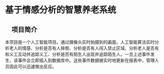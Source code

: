 # 基于情感分析的智慧养老系统
## 　项目简介
本项目是一个人工智能项目。通过摄像头实时拍摄到的画面，人工智能算法实时分析老人的情感、分析是否有人摔倒、分析是否有人闯入禁止区域、分析老人是否有和义工互动并追踪义工、分析是否有陌生人出现并追踪陌生人。一旦上述事件发生，该事件会立即插入到数据库中。这些事件数据被实时地更新在报表中，管理人员因此可以迅速做出反应。
